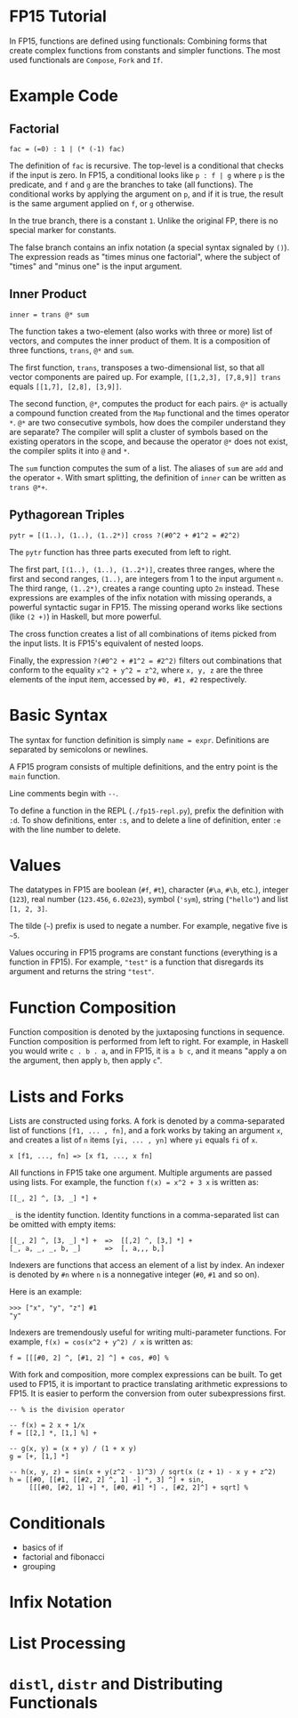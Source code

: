 FP15 Tutorial
=============
In FP15, functions are defined using functionals: Combining forms that create
complex functions from constants and simpler functions. The most used
functionals are `Compose`, `Fork` and `If`.

Example Code
============

Factorial
---------

```fp15
fac = (=0) : 1 | (* (-1) fac)
```

The definition of `fac` is recursive. The top-level is a conditional that checks
if the input is zero. In FP15, a conditional looks like `p : f | g` where `p` is
the predicate, and `f` and `g` are the branches to take (all functions). The
conditional works by applying the argument on `p`, and if it is true, the result
is the same argument applied on `f`, or `g` otherwise.

In the true branch, there is a constant `1`. Unlike the original FP, there is no
special marker for constants.

The false branch contains an infix notation (a special syntax signaled by `()`).
The expression reads as "times minus one factorial", where the subject of
"times" and "minus one" is the input argument.

Inner Product
-------------

```fp15
inner = trans @* sum
```

The function takes a two-element (also works with three or more) list of
vectors, and computes the inner product of them. It is a composition of three
functions, `trans`, `@*` and `sum`.

The first function, `trans`, transposes a two-dimensional list, so that all
vector components are paired up. For example, `[[1,2,3], [7,8,9]] trans` equals
`[[1,7], [2,8], [3,9]]`.

The second function, `@*`, computes the product for each pairs. `@*` is actually
a compound function created from the `Map` functional and the times operator
`*`. `@*` are two consecutive symbols, how does the compiler understand they are
separate? The compiler will split a cluster of symbols based on the existing
operators in the scope, and because the operator `@*` does not exist, the
compiler splits it into `@` and `*`.

The `sum` function computes the sum of a list. The aliases of `sum` are `add`
and the operator `+`. With smart splitting, the definition of `inner` can be
written as `trans @*+`.

Pythagorean Triples
-------------------

```fp15
pytr = [(1..), (1..), (1..2*)] cross ?(#0^2 + #1^2 = #2^2)
```

The `pytr` function has three parts executed from left to right.

The first part, `[(1..), (1..), (1..2*)]`, creates three ranges, where the first
and second ranges, `(1..)`, are integers from 1 to the input argument `n`. The
third range, `(1..2*)`, creates a range counting upto `2n` instead. These
expressions are examples of the infix notation with missing operands, a powerful
syntactic sugar in FP15. The missing operand works like sections (like `(2 +)`)
in Haskell, but more powerful.

The cross function creates a list of all combinations of items picked from the
input lists. It is FP15's equivalent of nested loops.

Finally, the expression `?(#0^2 + #1^2 = #2^2)` filters out combinations that
conform to the equality `x^2 + y^2 = z^2`, where `x, y, z` are the three
elements of the input item, accessed by `#0, #1, #2` respectively.

Basic Syntax
============
The syntax for function definition is simply `name = expr`. Definitions are
separated by semicolons or newlines.

A FP15 program consists of multiple definitions, and the entry point is the
`main` function.

Line comments begin with `--`.

To define a function in the REPL (`./fp15-repl.py`), prefix the definition with
`:d`. To show definitions, enter `:s`, and to delete a line of definition, enter
`:e ` with the line number to delete.

Values
======
The datatypes in FP15 are boolean (`#f`, `#t`), character (`#\a`, `#\b`, etc.),
integer (`123`), real number (`123.456`, `6.02e23`), symbol (`'sym`), string
(`"hello"`) and list `[1, 2, 3]`.

The tilde (`~`) prefix is used to negate a number. For example, negative five is
`~5`.

Values occuring in FP15 programs are constant functions (everything is a
function in FP15). For example, `"test"` is a function that disregards its
argument and returns the string `"test"`.

Function Composition
====================
Function composition is denoted by the juxtaposing functions in sequence.
Function composition is performed from left to right. For example, in Haskell
you would write `c . b . a`, and in FP15, it is `a b c`, and it means "apply a
on the argument, then apply `b`, then apply `c`".

Lists and Forks
===============
Lists are constructed using forks. A fork is denoted by a comma-separated list
of functions `[f1, ... , fn]`, and a fork works by taking an argument `x`, and
creates a list of `n` items `[yi, ... , yn]` where `yi` equals `fi` of `x`.

```
x [f1, ..., fn] => [x f1, ..., x fn]
```

All functions in FP15 take one argument. Multiple arguments are passed using
lists. For example, the function `f(x) = x^2 + 3 x` is written as:
```
[[_, 2] ^, [3, _] *] +
```
`_` is the identity function. Identity functions in a comma-separated list can
be omitted with empty items:
```
[[_, 2] ^, [3, _] *] +  =>  [[,2] ^, [3,] *] +
[_, a, _, _, b, _]      =>  [, a,,, b,]
```

Indexers are functions that access an element of a list by index. An indexer is
denoted by `#n` where `n` is a nonnegative integer (`#0`, `#1` and so on).

Here is an example:
```
>>> ["x", "y", "z"] #1
"y"
```

Indexers are tremendously useful for writing multi-parameter functions. For
example, `f(x) = cos(x^2 + y^2) / x` is written as:

```
f = [[[#0, 2] ^, [#1, 2] ^] + cos, #0] %
```

With fork and composition, more complex expressions can be built. To get used to
FP15, it is important to practice translating arithmetic expressions to FP15. It
is easier to perform the conversion from outer subexpressions first.

```
-- % is the division operator

-- f(x) = 2 x + 1/x
f = [[2,] *, [1,] %] +

-- g(x, y) = (x + y) / (1 + x y)
g = [+, [1,] *]

-- h(x, y, z) = sin(x + y(z^2 - 1)^3) / sqrt(x (z + 1) - x y + z^2)
h = [[#0, [[#1, [[#2, 2] ^, 1] -] *, 3] ^] + sin,
     [[[#0, [#2, 1] +] *, [#0, #1] *] -, [#2, 2]^] + sqrt] %
```

Conditionals
============

 - basics of if
 - factorial and fibonacci
 - grouping

Infix Notation
==============

List Processing
===============

`distl`, `distr` and Distributing Functionals
=============================================
